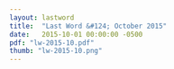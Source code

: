 ```yaml
---
layout: lastword
title:  "Last Word &#124; October 2015"
date:   2015-10-01 00:00:00 -0500
pdf: "lw-2015-10.pdf"
thumb: "lw-2015-10.png"
---
```

